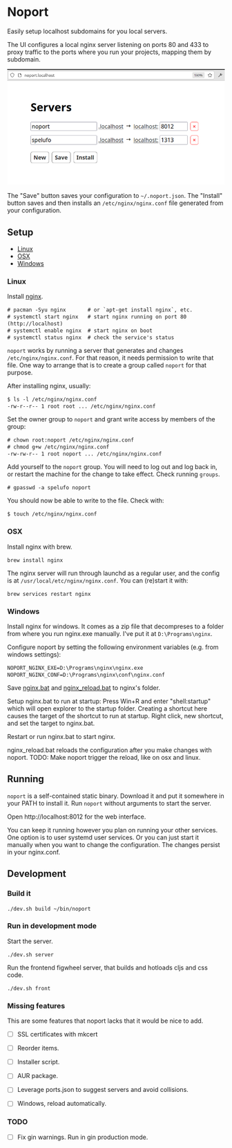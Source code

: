 # Noport

Easily setup localhost subdomains for you local servers.

The UI configures a local nginx server listening on ports 80 and 433 to proxy
traffic to the ports where you run your projects, mapping them by subdomain.

![Noport UI](resources/public/images/noport_ui.png)

The "Save" button saves your configuration to `~/.noport.json`.
The "Install" button saves and then installs an `/etc/nginx/nginx.conf` file
generated from your configuration.


## Setup

* [Linux](#Linux)
* [OSX](#OSX)
* [Windows](#Windows)


### Linux

Install [nginx](https://wiki.archlinux.org/title/Nginx).
```
# pacman -Syu nginx       # or `apt-get install nginx`, etc.
# systemctl start nginx   # start nginx running on port 80 (http://localhost)
# systemctl enable nginx  # start nginx on boot
# systemctl status nginx  # check the service's status
```

`noport` works by running a server that generates and changes `/etc/nginx/nginx.conf`.
For that reason, it needs permission to write that file. One way to arrange that
is to create a group called `noport` for that purpose.

After installing nginx, usually:
```
$ ls -l /etc/nginx/nginx.conf
-rw-r--r-- 1 root root ... /etc/nginx/nginx.conf
```

Set the owner group to `noport` and grant write access by members of the group:
```
# chown root:noport /etc/nginx/nginx.conf
# chmod g+w /etc/nginx/nginx.conf
-rw-rw-r-- 1 root noport ... /etc/nginx/nginx.conf
```

Add yourself to the `noport` group. You will need to log out and log back in,
or restart the machine for the change to take effect. Check running `groups`.
```
# gpasswd -a spelufo noport
```

You should now be able to write to the file. Check with:
```
$ touch /etc/nginx/nginx.conf
```

### OSX

Install nginx with brew.
```
brew install nginx
```

The nginx server will run through launchd as a regular user, and the config
is at `/usr/local/etc/nginx/nginx.conf`. You can (re)start it with:
```
brew services restart nginx
```

### Windows

Install nginx for windows. It comes as a zip file that decompreses to a folder
from where you run nginx.exe manually. I've put it at `D:\Programs\nginx`.

Configure noport by setting the following environment variables (e.g. from windows settings):
```
NOPORT_NGINX_EXE=D:\Programs\nginx\nginx.exe
NOPORT_NGINX_CONF=D:\Programs\nginx\conf\nginx.conf
```

Save [nginx.bat](https://raw.githubusercontent.com/spelufo/noport/main/nginx.bat)
and [nginx_reload.bat](https://raw.githubusercontent.com/spelufo/noport/main/nginx_reload.bat)
to nginx's folder.

Setup nginx.bat to run at startup: Press Win+R and enter "shell:startup" which 
will open explorer to the startup folder. Creating a shortcut here causes the
target of the shortcut to run at startup. Right click, new shortcut, and set
the target to nginx.bat.

Restart or run nginx.bat to start nginx.

nginx_reload.bat reloads the configuration after you make changes with noport.
TODO: Make noport trigger the reload, like on osx and linux.


## Running

`noport` is a self-contained static binary. Download it and put it somewhere in
your PATH to install it. Run `noport` without arguments to start the server.

Open http://localhost:8012 for the web interface.

You can keep it running however you plan on running your other services. One
option is to user systemd user services. Or you can just start it manually when
you want to change the configuration. The changes persist in your nginx.conf.


## Development

### Build it

```
./dev.sh build ~/bin/noport
```


### Run in development mode

Start the server.

```
./dev.sh server
```

Run the frontend figwheel server, that builds and hotloads cljs and css code.

```
./dev.sh front
```


### Missing features

This are some features that noport lacks that it would be nice to add.

* [ ] SSL certificates with mkcert
* [ ] Reorder items.
* [ ] Installer script.
* [ ] AUR package.
* [ ] Leverage ports.json to suggest servers and avoid collisions.
* [ ] Windows, reload automatically.


### TODO

* [ ] Fix gin warnings. Run in gin production mode.
